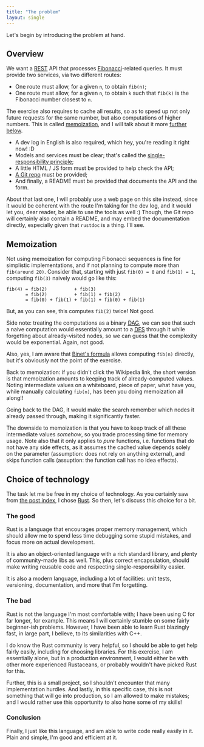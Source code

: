 ```yaml
---
title: "The problem"
layout: single
---
```


Let's begin by introducing the problem at hand.

## Overview

We want a [REST](https://en.wikipedia.org/wiki/Representational_state_transfer) API that processes [Fibonacci](https://en.wikipedia.org/wiki/Fibonacci_number)-related queries.
It must provide two services, via two different routes:

- One route must allow, for a given `n`, to obtain `fib(n)`;
- One route must allow, for a given `n`, to obtain `k` such that `fib(k)` is the Fibonacci number closest to `n`.

The exercise also requires to cache all results, so as to speed up not only future requests for the same number, but also computations of higher numbers.
This is called [memoization](https://en.wikipedia.org/wiki/Memoization), and I will talk about it more [further below](#memoization).

- A dev log in English is also required, which hey, you're reading it right now! :D
- Models and services must be clear; that's called the [single-responsibility principle](https://en.wikipedia.org/wiki/Single-responsibility_principle);
- A little HTML / JS form must be provided to help check the API;
- [A Git repo](https://github.com/ISSOtm/fibrs) must be provided;
- And finally, a README must be provided that documents the API and the form.

About that last one, I will probably use a web page on this site instead, since it would be coherent with the route I'm taking for the dev log, and it would let you, dear reader, be able to use the tools as well :)
Though, the Git repo will certainly also contain a README, and may embed the documentation directly, especially given that `rustdoc` is a thing.
I'll see.

## Memoization

Not using memoization for computing Fibonacci sequences is fine for simplistic implementations, and if not planning to compute more than `fib(around 20)`.
Consider that, starting with just `fib(0) = 0` and `fib(1) = 1`, computing `fib(3)` naively would go like this:

```
fib(4) = fib(2)          + fib(3)
       = fib(2)          + fib(1) + fib(2)
       = fib(0) + fib(1) + fib(1) + fib(0) + fib(1)
```

But, as you can see, this computes `fib(2)` twice!
Not good.

Side note: treating the computations as a binary [<abbr title="Directed Acyclic Graph">DAG</abbr>](https://en.wikipedia.org/wiki/Directed_acyclic_graph), we can see that such a naive computation would essentially amount to a [<abbr title="Depth-First Search">DFS</abbr>](https://en.wikipedia.org/wiki/Depth-first_search) through it while forgetting about already-visited nodes, so we can guess that the complexity would be exponential.
Again, not good.

Also, yes, I am aware that [Binet's formula](https://en.wikipedia.org/wiki/Fibonacci_number#Binet's_formula) allows computing `fib(n)` directly, but it's obviously not the point of the exercise.

Back to memoization: if you didn't click the Wikipedia link, the short version is that memoization amounts to keeping track of already-computed values.
Noting intermediate values on a whiteboard, piece of paper, what have you, while manually calculating `fib(n)`, has been you doing memoization all along!!

Going back to the DAG, it would make the search remember which nodes it already passed through, making it significantly faster.

The downside to memoization is that you have to keep track of all these intermediate values *somehow*, so you trade processing time for memory usage.
Note also that it only applies to *pure* functions, i.e. functions that do not have any side effects, as it assumes the cached value depends solely on the parameter (assumption: does not rely on anything external), and skips function calls (assuption: the function call has no idea effects).

## Choice of technology

The task let me be free in my choice of technology.
As you certainly saw from [the post index](/fibrs), I chose [Rust](https://www.rust-lang.org/).
So then, let's discuss this choice for a bit.

### The good

Rust is a language that encourages proper memory management, which should allow me to spend less time debugging some stupid mistakes, and focus more on actual development.

It is also an object-oriented language with a rich standard library, and plenty of community-made libs as well.
This, plus correct encapsulation, should make writing reusable code and respecting single-responsibility easier.

It is also a modern language, including a lot of facilities: unit tests, versioning, documentation, and more that I'm forgetting.

### The bad

Rust is not the language I'm most comfortable with; I have been using C for far longer, for example.
This means I will certainly stumble on some fairly beginner-ish problems.
However, I have been able to learn Rust blazingly fast, in large part, I believe, to its similarities with C++.

I do know the Rust community is very helpful, so I should be able to get help fairly easily, including for choosing libraries.
For this exercise, I am essentially alone, but in a production environment, I would either be with other more experienced Rustaceans, or probably wouldn't have picked Rust for this.

Further, this is a small project, so I shouldn't encounter that many implementation hurdles.
And lastly, in this specific case, this is not something that will go into production, so I am allowed to make mistakes; and I would rather use this opportunity to also hone some of my skills!

### Conclusion

Finally, I just like this language, and am able to write code really easily in it.
Plain and simple, I'm good and efficient at it.
